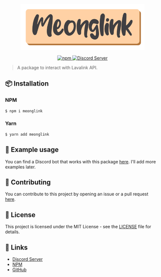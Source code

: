 <div align="center">
  <img src="./img/banner.png" height="150px">

  <p align="center">
    <a href="https://www.npmjs.com/package/meonglink">
      <img src="https://img.shields.io/npm/dt/meonglink?style=for-the-badge" alt="npm" />
    </a>
    <a href="https://discord.gg/KRjKNWabt4">
      <img src="https://img.shields.io/discord/1029604365486538772?color=5865F2&label=Discord&style=for-the-badge" alt="Discord Server" />
    </a>
  </p>
</div>

> A package to interact with Lavalink API.

## 📦 Installation

### NPM

```bash
$ npm i meonglink
```

### Yarn

```bash
$ yarn add meonglink
```

## 📃 Example usage

You can find a Discord bot that works with this package [here](https://github.com/meong-bot/meong-code). I'll add more examples later.

## 🤝 Contributing

You can contribute to this project by opening an issue or a pull request [here](https://github.com/drgatoxd/meonglink).

## 📜 License

This project is licensed under the MIT License - see the [LICENSE](LICENSE) file for details.

## 🔗 Links

- [Discord Server](https://discord.gg/KRjKNWabt4)
- [NPM](https://www.npmjs.com/package/meonglink)
- [GitHub](https://github.com/drgatoxd/meonglink)
